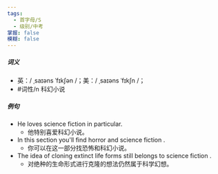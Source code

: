 ```yaml
---
tags:
  - 首字母/S
  - 级别/中考
掌握: false
模糊: false
---
```

##### 词义
- 英：/ ˌsaɪəns ˈfɪkʃən /；美：/ ˌsaɪəns ˈfɪkʃn /；
- #词性/n  科幻小说
##### 例句
- He loves science fiction in particular.
	- 他特别喜爱科幻小说。
- In this section you'll find horror and science fiction .
	- 你可以在这一部分找恐怖和科幻小说。
- The idea of cloning extinct life forms still belongs to science fiction .
	- 对绝种的生命形式进行克隆的想法仍然属于科学幻想。
